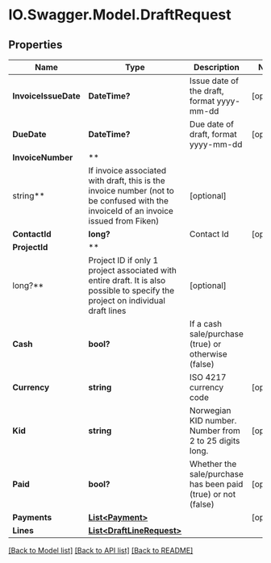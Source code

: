 # IO.Swagger.Model.DraftRequest

## Properties

 Name                 | Type                                                                                                                                 | Description                                                   | Notes
----------------------|--------------------------------------------------------------------------------------------------------------------------------------|---------------------------------------------------------------|------------
 **InvoiceIssueDate** | **DateTime?**                                                                                                                        | Issue date of the draft, format yyyy-mm-dd                    | [optional]
 **DueDate**          | **DateTime?**                                                                                                                        | Due date of draft, format yyyy-mm-dd                          | [optional]
 **InvoiceNumber**    | **
 string**             | If invoice associated with draft, this is the invoice number (not to be confused with the invoiceId of an invoice issued from Fiken) | [optional]
 **ContactId**        | **long?**                                                                                                                            | Contact Id                                                    | [optional]
 **ProjectId**        | **
 long?**              | Project ID if only 1 project associated with entire draft. It is also possible to specify the project on individual draft lines      | [optional]
 **Cash**             | **bool?**                                                                                                                            | If a cash sale/purchase (true) or otherwise (false)           |
 **Currency**         | **string**                                                                                                                           | ISO 4217 currency code                                        | [optional]
 **Kid**              | **string**                                                                                                                           | Norwegian KID number. Number from 2 to 25 digits long.        | [optional]
 **Paid**             | **bool?**                                                                                                                            | Whether the sale/purchase has been paid (true) or not (false) | [optional]
 **Payments**         | [**List&lt;Payment&gt;**](Payment.md)                                                                                                |                                                               | [optional]
 **Lines**            | [**List&lt;DraftLineRequest&gt;**](DraftLineRequest.md)                                                                              |                                                               |

[[Back to Model list]](../README.md#documentation-for-models) [[Back to API list]](../README.md#documentation-for-api-endpoints) [[Back to README]](../README.md)

